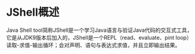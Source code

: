 # JShell概述
Java Shell tool简称JShell是一个学习Java语言与验证Java代码的交互式工具，它是从JDK9版本后加入的，JShell是一个REPL（read、evaluate、pint loop）读取-求值-输出循环；会对声明、语句与表达式求值，并且立即输出结果。